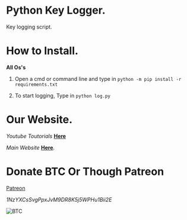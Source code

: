 # Python Key Logger.
Key logging script.

# How to Install.

**All Os's**

1) Open a cmd or command line and type in `python -m pip install -r requirements.txt`

2) To start logging, Type in `python log.py`


# Our Website.

*Youtube Toutorials* [__Here__](https://www.youtube.com/c/LucifersAngel666)

*Main Website* [__Here__](http://project-jade.unaux.com/index.html).

# Donate BTC Or Though Patreon

[Patreon](https://www.patreon.com/lucifersangel)


*1NzYXCsSvgPpxJvM9DR8K5j5WPHu1Bii2E*

![BTC](https://i.ibb.co/NpknkWc/Ql-RDIFdhb-Gxld-A.png)


